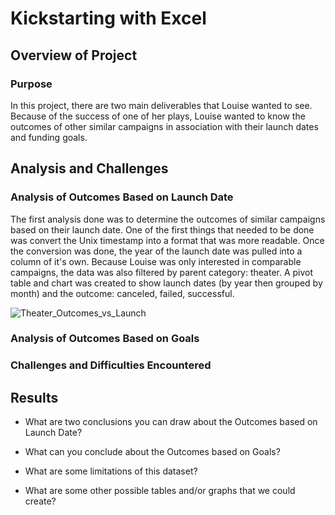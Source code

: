 # Kickstarting with Excel

## Overview of Project

### Purpose
In this project, there are two main deliverables that Louise wanted to see. Because of the success of one of her plays, Louise wanted to know the outcomes of other similar campaigns in association with their launch dates and funding goals.

## Analysis and Challenges

### Analysis of Outcomes Based on Launch Date
The first analysis done was to determine the outcomes of similar campaigns based on their launch date. One of the first things that needed to be done was convert the Unix timestamp into a format that was more readable. Once the conversion was done, the year of the launch date was pulled into a column of it's own. Because Louise was only interested in comparable campaigns, the data was also filtered by parent category: theater. A pivot table and chart was created to show launch dates (by year then grouped by month) and the outcome: canceled, failed, successful.

![Theater_Outcomes_vs_Launch](https://user-images.githubusercontent.com/90485451/134447177-9477b40e-62fb-4d3c-b5b2-77e338b26876.png)

### Analysis of Outcomes Based on Goals


### Challenges and Difficulties Encountered

## Results

- What are two conclusions you can draw about the Outcomes based on Launch Date?

- What can you conclude about the Outcomes based on Goals?

- What are some limitations of this dataset?

- What are some other possible tables and/or graphs that we could create?

